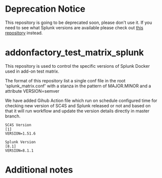 # Deprecation Notice

This repository is going to be deprecated soon, please don't use it. If you need to see what Splunk versions are available please check out [this repository](https://github.com/splunk/addonfactory-test-matrix-action) instead.

# addonfactory_test_matrix_splunk

This repository is used to control the specific versions of Splunk Docker used in add-on test matrix.

The format of this repository list a single conf file in the root 'splunk_matrix.conf' with a stanza in the pattern of MAJOR.MINOR and a attribute VERSION=semver 

We have added Gihub Action file which run on schedule configured time for checking new version of SC4S and Splunk released or not and based on that it will run workflow and update the version details directly in master branch.

```
SC4S Version
[1]
VERSION=1.51.6
```

```
Splunk Version
[8.1]
VERSION=8.1.1
```
# Additional notes
